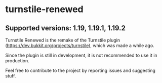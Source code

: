 # turnstile-renewed

<h2>Supported versions: 1.19, 1.19.1, 1.19.2</h2>

Turnstile Renewed is the remake of the Turnstile plugin (https://dev.bukkit.org/projects/turnstile), which was made a while ago.

Since the plugin is still in development, it is not recommended to use it in production.

Feel free to contribute to the project by reporting issues and suggesting stuff.
